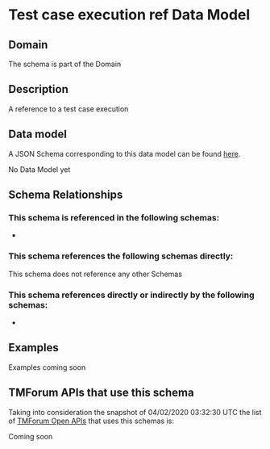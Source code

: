 # Test case execution ref Data Model

## Domain

The  schema is part of the  Domain

## Description

A reference to a test case execution

## Data model

A JSON Schema corresponding to this data model can be found
[here](https://github.com/tmforum-rand/schemas/blob/candidates/Common/TestCaseExecutionRef.schema.json).

No Data Model yet

## Schema Relationships

### This schema is referenced in the following schemas:

-

### This schema references the following schemas directly:

This schema does not reference any other Schemas

### This schema references directly or indirectly by the following schemas:

-



## Examples

Examples coming soon

## TMForum APIs that use this schema

Taking into consideration the snapshot of 04/02/2020 03:32:30 UTC the list of [TMForum Open APIs](https://www.tmforum.org/open-apis/) that uses this schemas is:

Coming soon
